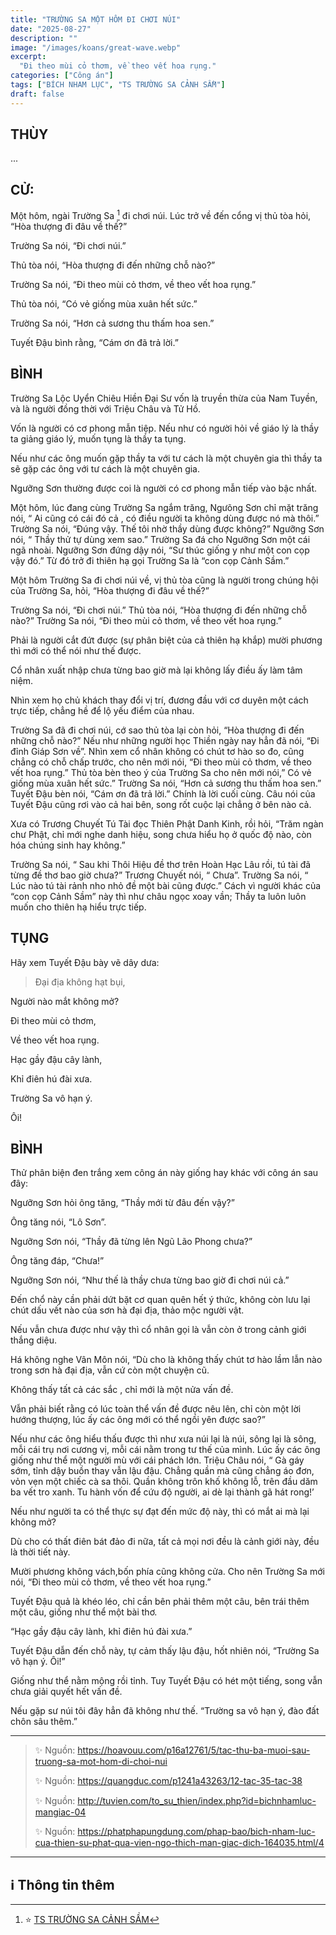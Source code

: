 ```yaml
---
title: "TRƯỜNG SA MỘT HÔM ĐI CHƠI NÚI"
date: "2025-08-27"
description: ""
image: "/images/koans/great-wave.webp"
excerpt: 
  "Đi theo mùi cỏ thơm, về theo vết hoa rụng."
categories: ["Công án"]
tags: ["BÍCH NHAM LỤC", "TS TRƯỜNG SA CẢNH SẦM"]
draft: false
---
```


## THÙY

... 

## CỬ:

Một hôm, ngài Trường Sa [^1] đi chơi núi. Lúc trở về đến cổng vị thủ tòa hỏi, “Hòa thượng đi đâu về thế?” 

Trường Sa nói, “Đi chơi núi.” 

Thủ tòa nói, “Hòa thượng đi đến những chỗ nào?” 

Trường Sa nói, “Đi theo mùi cỏ thơm, về theo vết hoa rụng.” 

Thủ tòa nói, “Có vẻ giống mùa xuân hết sức.” 

Trường Sa nói, “Hơn cả sương thu thấm hoa sen.” 

Tuyết Đậu bình rằng, “Cám ơn đã trả lời.” 

## BÌNH

Trường Sa Lộc Uyển Chiêu Hiền Đại Sư vốn là truyền thừa của Nam Tuyền, và là người đồng thời với Triệu Châu và Tử Hồ. 

Vốn là người có cơ phong mẫn tiệp. Nếu như có người hỏi về giáo lý là thầy ta giảng giáo lý, muốn tụng là thầy ta tụng. 

Nếu như các ông muốn gặp thầy ta với tư cách là một chuyên gia thì thầy ta sẽ gặp các ông với tư cách là một chuyên gia.

Ngưỡng Sơn thường được coi là người có cơ phong mẫn tiếp vào bậc nhất. 

Một hôm, lúc đang cùng Trường Sa ngắm trăng, Ngưõng Sơn chỉ mặt trăng nói, “ Ai cũng có cái đó cả , có điều người ta không dùng được nó mà thôi.” Trường Sa nói, “Đúng vậy. Thế tôi nhờ thầy dùng được không?” Ngưỡng Sơn nói, “ Thầy thử tự dùng xem sao.” Trường Sa đá cho Ngưỡng Sơn một cái ngã nhoài. Ngưỡng Sơn đứng dậy nói, “Sư thúc giống y như một con cọp vậy đó.” Từ đó trở đi thiên hạ gọi Trường Sa là “con cọp Cảnh Sầm.”

Một hôm Trường Sa đi chơi núi về, vị thủ tòa cũng là người trong chúng hội của Trường Sa, hỏi, “Hòa thượng đi đâu về thế?” 

Trường Sa nói, “Đi chơi núi.” Thủ tòa nói, “Hòa thượng đi đến những chỗ nào?” Trường Sa nói, “Đi theo mùi cỏ thơm, về theo vết hoa rụng.” 

Phải là người cắt đứt được (sự phân biệt của cả thiên hạ khắp) mười phương thì mới có thể nói như thế được. 

Cổ nhân xuất nhập chưa từng bao giờ mà lại không lấy điều ấy làm tâm niệm. 

Nhìn xem họ chủ khách thay đổi vị trí, đương đầu với cơ duyên một cách trực tiếp, chẳng hề để lộ yếu điểm của nhau. 

Trường Sa đã đi chơi núi, cớ sao thủ tòa lại còn hỏi, “Hòa thượng đi đến những chỗ nào?” Nếu như những người học Thiền ngày nay hẳn đã nói, “Đi đỉnh Giáp Sơn về”. Nhìn xem cổ nhân không có chút tơ hào so đo, cũng chẳng có chỗ chấp trước, cho nên mới nói, “Đi theo mùi cỏ thơm, về theo vết hoa rụng.” Thủ tòa bèn theo ý của Trường Sa cho nên mới nói,” Có vẻ giống mùa xuân hết sức.” Trường Sa nói, “Hơn cả sương thu thấm hoa sen.” Tuyết Đậu bèn nói, “Cám ơn đã trả lời.” Chính là lời cuối cùng. Câu nói của Tuyết Đậu cũng rơi vào cả hai bên, song rốt cuộc lại chẳng ở bên nào cả.

Xưa có Trương Chuyết Tú Tài đọc Thiên Phật Danh Kinh, rồi hỏi, “Trăm ngàn chư Phật, chỉ mới nghe danh hiệu, song chưa hiểu họ ở quốc độ nào, còn hóa chúng sinh hay không.” 

Trường Sa nói, “ Sau khi Thôi Hiệu đề thơ trên Hoàn Hạc Lâu rồi, tú tài đã từng đề thơ bao giờ chưa?” Trương Chuyết nói, “ Chưa”. Trường Sa nói, “ Lúc nào tú tài rảnh nho nhỏ đề một bài cũng được.” Cách vì người khác của “con cọp Cảnh Sầm” này thì như châu ngọc xoay vần; Thầy ta luôn luôn muốn cho thiên hạ hiểu trực tiếp.

## TỤNG

Hãy xem Tuyết Đậu bày vẽ dây dưa:

> Đại địa không hạt bụi,

Người nào mắt không mở?

Đi theo mùi cỏ thơm,

Về theo vết hoa rụng.

Hạc gầy đậu cây lành,

Khỉ điên hú đài xưa.

Trường Sa vô hạn ý.

Ôi!

## BÌNH

Thử phân biện đen trắng xem công án này giống hay khác với công án sau đây: 

Ngưỡng Sơn hỏi ông tăng, “Thầy mới từ đâu đến vậy?” 

Ông tăng nói, “Lô Sơn”. 

Ngưỡng Sơn nói, “Thầy đã từng lên Ngũ Lão Phong chưa?” 

Ông tăng đáp, “Chưa!” 

Ngưỡng Sơn nói, “Như thế là thầy chưa từng bao giờ đi chơi núi cả.” 

Đến chổ này cần phải dứt bặt cơ quan quên hết ý thức, không còn lưu lại chút dấu vết nào của sơn hà đại địa, thảo mộc người vật. 

Nếu vẫn chưa được như vậy thì cổ nhân gọi là vẫn còn ở trong cảnh giới thắng diệu.

Há không nghe Vân Môn nói, “Dù cho là không thấy chút tơ hào lầm lẫn nào trong sơn hà đại địa, vẫn cứ còn một chuyện cũ. 

Không thấy tất cả các sắc , chỉ mới là một nửa vấn đề. 

Vẫn phải biết rằng có lúc toàn thể vấn đề được nêu lên, chỉ còn một lời hướng thượng, lúc ấy các ông mới có thể ngồi yên được sao?” 

Nếu như các ông hiểu thấu được thì như xưa núi lại là núi, sông lại là sông, mỗi cái trụ nơi cương vị, mỗi cái nằm trong tư thế của mình. Lúc ấy các ông giống như thể một người mù với cái phách lớn. Triệu Châu nói, “ Gà gáy sớm, tỉnh dậy buồn thay vẫn lậu đậu. Chẳng quần mà cũng chẳng áo đơn, vỏn vẹn một chiếc cà sa thôi. Quần không trôn khố không lỗ, trên đầu dăm ba vết tro xanh. Tu hành vốn để cứu độ người, ai dè lại thành gã hát rong!’

Nếu như người ta có thể thực sự đạt đến mức độ này, thì có mắt ai mà lại không mở? 

Dù cho có thất điên bát đảo đi nữa, tất cả mọi nơi đều là cảnh giới này, đều là thời tiết này. 

Mười phương không vách,bốn phía cũng không cửa. Cho nên Trường Sa mới nói, “Đi theo mùi cỏ thơm, về theo vết hoa rụng.” 

Tuyết Đậu quả là khéo léo, chỉ cần bên phải thêm một câu, bên trái thêm một câu, giống như thể một bài thơ. 

“Hạc gầy đậu cây lành, khỉ điên hú đài xưa.” 

Tuyết Đậu dẫn đến chỗ này, tự cảm thấy lậu đậu, hốt nhiên nói, “Trường Sa vô hạn ý. Ôi!” 

Giống như thể nằm mộng rồi tỉnh. Tuy Tuyết Đậu có hét một tiếng, song vẫn chưa giải quyết hết vấn đề. 

Nếu gặp sư núi tôi đây hẳn đã không như thế. “Trường sa vô hạn ý, đào đất chôn sâu thêm.”

***

> ✨ Nguồn: https://hoavouu.com/p16a12761/5/tac-thu-ba-muoi-sau-truong-sa-mot-hom-di-choi-nui
>
> ✨ Nguồn: https://quangduc.com/p1241a43263/12-tac-35-tac-38
>
> ✨ Nguồn: http://tuvien.com/to_su_thien/index.php?id=bichnhamluc-mangiac-04
>
> ✨ Nguồn: https://phatphapungdung.com/phap-bao/bich-nham-luc-cua-thien-su-phat-qua-vien-ngo-thich-man-giac-dich-164035.html/4

***

## ℹ️ Thông tin thêm

[^1]: ⭐️ <a href="https://blog.phapthihoi.org/gt-member/ts-truong-sa-canh-sam/" target="_blank">TS TRƯỜNG SA CẢNH SẦM</a>


